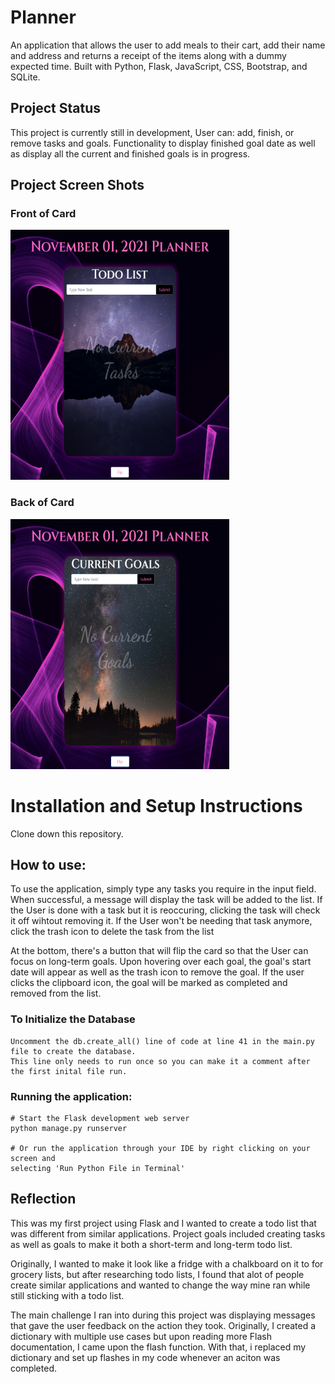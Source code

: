 # Planner

An application that allows the user to add meals to their cart, add their name and address and returns a receipt of the items along with
a dummy expected time. Built with Python, Flask, JavaScript, CSS, Bootstrap, and SQLite.

## Project Status

This project is currently still in development, User can: add, finish, or remove tasks and goals. Functionality to display finished goal date
as well as display all the current and finished goals is in progress.

## Project Screen Shots

### Front of Card
<img src="https://github.com/CharliePine22/planner/blob/main/planner-screenshot-1.png" alt="The front of the application" height='400' width="350"/>

### Back of Card
<img src="https://github.com/CharliePine22/planner/blob/main/planner-screenshot-2.png" alt="The back of the application" height='400' width="350"/>

# Installation and Setup Instructions
Clone down this repository. 

## How to use:

To use the application, simply type any tasks you require in the input field. When successful, a message will display the task will be 
added to the list. If the User is done with a task but it is reoccuring, clicking the task will check it off wihtout removing it. If the User
won't be needing that task anymore, click the trash icon to delete the task from the list

At the bottom, there's a button that will flip the card so that the User can focus on long-term goals. Upon hovering over each goal, the goal's start
date will appear as well as the trash icon to remove the goal. If the user clicks the clipboard icon, the goal will be marked as completed and removed from the list.
  
   ### To Initialize the Database
    Uncomment the db.create_all() line of code at line 41 in the main.py file to create the database. 
    This line only needs to run once so you can make it a comment after the first inital file run.
  

### Running the application:
    # Start the Flask development web server
    python manage.py runserver 
    
    # Or run the application through your IDE by right clicking on your screen and
    selecting 'Run Python File in Terminal'

## Reflection

This was my first project using Flask and I wanted to create a todo list that was different from similar applications. Project goals included
creating tasks as well as goals to make it both a short-term and long-term todo list.

Originally, I wanted to make it look like a fridge with a chalkboard on it to for grocery lists, but after researching todo lists, I found that
alot of people create similar applications and wanted to change the way mine ran while still sticking with a todo list. 

The main challenge I ran into during this project was displaying messages that gave the user feedback on the action they took. Originally, I created a dictionary with multiple use cases
but upon reading more Flash documentation, I came upon the flash function. With that, i replaced my dictionary and set up flashes in my code whenever an aciton was completed.
